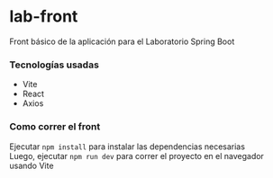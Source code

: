 # lab-front
Front básico de la aplicación para el Laboratorio Spring Boot

### Tecnologías usadas
* Vite
* React
* Axios

### Como correr el front
Ejecutar ``npm install`` para instalar las dependencias necesarias<br/>
Luego, ejecutar ``npm run dev`` para correr el proyecto en el navegador usando Vite
